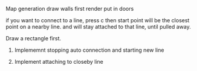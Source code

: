 Map generation
	draw walls first
		render
	put in doors

if you want to connect to a line, press c
	then start point will be the closest point on a nearby line. and will stay attached to that line, until pulled away.

Draw a rectangle first.

1. Implememnt stopping auto connection and starting new line

2. Implement attaching to closeby line